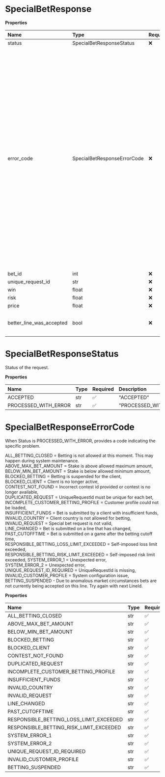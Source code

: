 # SpecialBetResponse

**Properties**

| Name                     | Type                        | Required | Description                                                                                                                                                                                                                                                                                                                                                                                                                                                                                                                                                                                                                                                                                                                                                                                                                                                                                                                                                                                                                                                                                                                                                                                                                                                                                                                                                                                                                                                                                 |
| :----------------------- | :-------------------------- | :------- | :------------------------------------------------------------------------------------------------------------------------------------------------------------------------------------------------------------------------------------------------------------------------------------------------------------------------------------------------------------------------------------------------------------------------------------------------------------------------------------------------------------------------------------------------------------------------------------------------------------------------------------------------------------------------------------------------------------------------------------------------------------------------------------------------------------------------------------------------------------------------------------------------------------------------------------------------------------------------------------------------------------------------------------------------------------------------------------------------------------------------------------------------------------------------------------------------------------------------------------------------------------------------------------------------------------------------------------------------------------------------------------------------------------------------------------------------------------------------------------------ |
| status                   | SpecialBetResponseStatus    | ❌       | Status of the request.                                                                                                                                                                                                                                                                                                                                                                                                                                                                                                                                                                                                                                                                                                                                                                                                                                                                                                                                                                                                                                                                                                                                                                                                                                                                                                                                                                                                                                                                      |
| error_code               | SpecialBetResponseErrorCode | ❌       | When Status is PROCESSED_WITH_ERROR, provides a code indicating the specific problem. ALL_BETTING_CLOSED = Betting is not allowed at this moment. This may happen during system maintenance. ABOVE_MAX_BET_AMOUNT = Stake is above allowed maximum amount, BELOW_MIN_BET_AMOUNT = Stake is below allowed minimum amount, BLOCKED_BETTING = Betting is suspended for the client, BLOCKED_CLIENT = Client is no longer active, CONTEST_NOT_FOUND = Incorrect contest id provided or contest is no longer available, DUPLICATED_REQUEST = UniqueRequestId must be unique for each bet, INCOMPLETE_CUSTOMER_BETTING_PROFILE = Customer profile could not be loaded, INSUFFICIENT_FUNDS = Bet is submitted by a client with insufficient funds, INVALID_COUNTRY = Client country is not allowed for betting, INVALID_REQUEST = Special bet request is not valid, LINE_CHANGED = Bet is submitted on a line that has changed, PAST_CUTOFFTIME = Bet is submitted on a game after the betting cutoff time, RESPONSIBLE_BETTING_LOSS_LIMIT_EXCEEDED = Self-imposed loss limit exceeded, RESPONSIBLE_BETTING_RISK_LIMIT_EXCEEDED = Self-imposed risk limit exceeded, SYSTEM_ERROR_1 = Unexpected error, SYSTEM_ERROR_2 = Unexpected error, UNIQUE_REQUEST_ID_REQUIRED = UniqueRequestId is missing, INVALID_CUSTOMER_PROFILE = System configuration issue, BETTING_SUSPENDED - Due to anomalous market circumstances bets are not currently being accepted on this line. Try again with next LineId. |
| bet_id                   | int                         | ❌       | Bet identifier. Populated in case of accepted bet.                                                                                                                                                                                                                                                                                                                                                                                                                                                                                                                                                                                                                                                                                                                                                                                                                                                                                                                                                                                                                                                                                                                                                                                                                                                                                                                                                                                                                                          |
| unique_request_id        | str                         | ❌       | Unique identifier provided in the request.                                                                                                                                                                                                                                                                                                                                                                                                                                                                                                                                                                                                                                                                                                                                                                                                                                                                                                                                                                                                                                                                                                                                                                                                                                                                                                                                                                                                                                                  |
| win                      | float                       | ❌       | Win amount. Populated in case of accepted bet.                                                                                                                                                                                                                                                                                                                                                                                                                                                                                                                                                                                                                                                                                                                                                                                                                                                                                                                                                                                                                                                                                                                                                                                                                                                                                                                                                                                                                                              |
| risk                     | float                       | ❌       | Risk amount. Populated in case of accepted bet.                                                                                                                                                                                                                                                                                                                                                                                                                                                                                                                                                                                                                                                                                                                                                                                                                                                                                                                                                                                                                                                                                                                                                                                                                                                                                                                                                                                                                                             |
| price                    | float                       | ❌       | Bet price. Populated in case of accepted bet.                                                                                                                                                                                                                                                                                                                                                                                                                                                                                                                                                                                                                                                                                                                                                                                                                                                                                                                                                                                                                                                                                                                                                                                                                                                                                                                                                                                                                                               |
| better_line_was_accepted | bool                        | ❌       | Whether or not the bet was accepted on the line that changed in favour of client. This can be true only if acceptBetterLine in the Place Bet request is set to TRUE.                                                                                                                                                                                                                                                                                                                                                                                                                                                                                                                                                                                                                                                                                                                                                                                                                                                                                                                                                                                                                                                                                                                                                                                                                                                                                                                        |

# SpecialBetResponseStatus

Status of the request.

**Properties**

| Name                 | Type | Required | Description            |
| :------------------- | :--- | :------- | :--------------------- |
| ACCEPTED             | str  | ✅       | "ACCEPTED"             |
| PROCESSED_WITH_ERROR | str  | ✅       | "PROCESSED_WITH_ERROR" |

# SpecialBetResponseErrorCode

When Status is PROCESSED_WITH_ERROR, provides a code indicating the specific problem.

ALL_BETTING_CLOSED = Betting is not allowed at this moment. This may happen during system maintenance.  
 ABOVE_MAX_BET_AMOUNT = Stake is above allowed maximum amount,  
 BELOW_MIN_BET_AMOUNT = Stake is below allowed minimum amount,  
 BLOCKED_BETTING = Betting is suspended for the client,  
 BLOCKED_CLIENT = Client is no longer active,  
 CONTEST_NOT_FOUND = Incorrect contest id provided or contest is no longer available,  
 DUPLICATED_REQUEST = UniqueRequestId must be unique for each bet,  
 INCOMPLETE_CUSTOMER_BETTING_PROFILE = Customer profile could not be loaded,  
 INSUFFICIENT_FUNDS = Bet is submitted by a client with insufficient funds,  
 INVALID_COUNTRY = Client country is not allowed for betting,  
 INVALID_REQUEST = Special bet request is not valid,  
 LINE_CHANGED = Bet is submitted on a line that has changed,  
 PAST_CUTOFFTIME = Bet is submitted on a game after the betting cutoff time,  
 RESPONSIBLE_BETTING_LOSS_LIMIT_EXCEEDED = Self-imposed loss limit exceeded,  
 RESPONSIBLE_BETTING_RISK_LIMIT_EXCEEDED = Self-imposed risk limit exceeded,
SYSTEM_ERROR_1 = Unexpected error,  
 SYSTEM_ERROR_2 = Unexpected error,  
 UNIQUE_REQUEST_ID_REQUIRED = UniqueRequestId is missing,  
 INVALID_CUSTOMER_PROFILE = System configuration issue,
BETTING_SUSPENDED - Due to anomalous market circumstances bets are not currently being accepted on this line. Try again with next LineId.

**Properties**

| Name                                    | Type | Required | Description                               |
| :-------------------------------------- | :--- | :------- | :---------------------------------------- |
| ALL_BETTING_CLOSED                      | str  | ✅       | "ALL_BETTING_CLOSED"                      |
| ABOVE_MAX_BET_AMOUNT                    | str  | ✅       | "ABOVE_MAX_BET_AMOUNT"                    |
| BELOW_MIN_BET_AMOUNT                    | str  | ✅       | "BELOW_MIN_BET_AMOUNT"                    |
| BLOCKED_BETTING                         | str  | ✅       | "BLOCKED_BETTING"                         |
| BLOCKED_CLIENT                          | str  | ✅       | "BLOCKED_CLIENT"                          |
| CONTEST_NOT_FOUND                       | str  | ✅       | "CONTEST_NOT_FOUND"                       |
| DUPLICATED_REQUEST                      | str  | ✅       | "DUPLICATED_REQUEST"                      |
| INCOMPLETE_CUSTOMER_BETTING_PROFILE     | str  | ✅       | "INCOMPLETE_CUSTOMER_BETTING_PROFILE"     |
| INSUFFICIENT_FUNDS                      | str  | ✅       | "INSUFFICIENT_FUNDS"                      |
| INVALID_COUNTRY                         | str  | ✅       | "INVALID_COUNTRY"                         |
| INVALID_REQUEST                         | str  | ✅       | "INVALID_REQUEST"                         |
| LINE_CHANGED                            | str  | ✅       | "LINE_CHANGED"                            |
| PAST_CUTOFFTIME                         | str  | ✅       | "PAST_CUTOFFTIME"                         |
| RESPONSIBLE_BETTING_LOSS_LIMIT_EXCEEDED | str  | ✅       | "RESPONSIBLE_BETTING_LOSS_LIMIT_EXCEEDED" |
| RESPONSIBLE_BETTING_RISK_LIMIT_EXCEEDED | str  | ✅       | "RESPONSIBLE_BETTING_RISK_LIMIT_EXCEEDED" |
| SYSTEM_ERROR_1                          | str  | ✅       | "SYSTEM_ERROR_1"                          |
| SYSTEM_ERROR_2                          | str  | ✅       | "SYSTEM_ERROR_2"                          |
| UNIQUE_REQUEST_ID_REQUIRED              | str  | ✅       | "UNIQUE_REQUEST_ID_REQUIRED"              |
| INVALID_CUSTOMER_PROFILE                | str  | ✅       | "INVALID_CUSTOMER_PROFILE"                |
| BETTING_SUSPENDED                       | str  | ✅       | "BETTING_SUSPENDED"                       |

<!-- This file was generated by liblab | https://liblab.com/ -->
